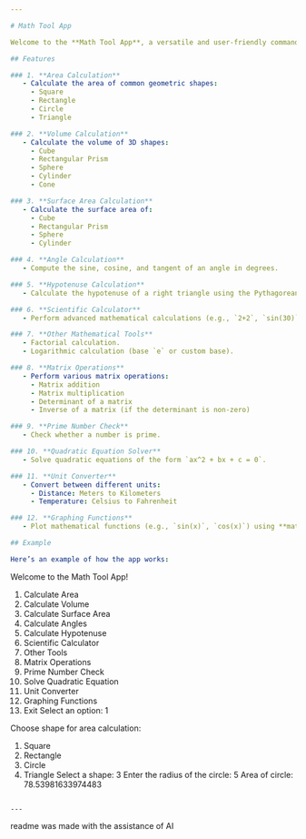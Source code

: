 ```yaml
---

# Math Tool App

Welcome to the **Math Tool App**, a versatile and user-friendly command-line application that provides a variety of mathematical tools for calculations, solving equations, and visualizing functions. This app offers functions ranging from basic geometric calculations to advanced topics like matrix operations and graph plotting.

## Features

### 1. **Area Calculation**
   - Calculate the area of common geometric shapes:
     - Square
     - Rectangle
     - Circle
     - Triangle

### 2. **Volume Calculation**
   - Calculate the volume of 3D shapes:
     - Cube
     - Rectangular Prism
     - Sphere
     - Cylinder
     - Cone

### 3. **Surface Area Calculation**
   - Calculate the surface area of:
     - Cube
     - Rectangular Prism
     - Sphere
     - Cylinder

### 4. **Angle Calculation**
   - Compute the sine, cosine, and tangent of an angle in degrees.

### 5. **Hypotenuse Calculation**
   - Calculate the hypotenuse of a right triangle using the Pythagorean theorem.

### 6. **Scientific Calculator**
   - Perform advanced mathematical calculations (e.g., `2+2`, `sin(30)`).

### 7. **Other Mathematical Tools**
   - Factorial calculation.
   - Logarithmic calculation (base `e` or custom base).

### 8. **Matrix Operations**
   - Perform various matrix operations:
     - Matrix addition
     - Matrix multiplication
     - Determinant of a matrix
     - Inverse of a matrix (if the determinant is non-zero)

### 9. **Prime Number Check**
   - Check whether a number is prime.

### 10. **Quadratic Equation Solver**
   - Solve quadratic equations of the form `ax^2 + bx + c = 0`.

### 11. **Unit Converter**
   - Convert between different units:
     - Distance: Meters to Kilometers
     - Temperature: Celsius to Fahrenheit

### 12. **Graphing Functions**
   - Plot mathematical functions (e.g., `sin(x)`, `cos(x)`) using **matplotlib**.

## Example

Here’s an example of how the app works:

```
Welcome to the Math Tool App!

1. Calculate Area
2. Calculate Volume
3. Calculate Surface Area
4. Calculate Angles
5. Calculate Hypotenuse
6. Scientific Calculator
7. Other Tools
8. Matrix Operations
9. Prime Number Check
10. Solve Quadratic Equation
11. Unit Converter
12. Graphing Functions
0. Exit
Select an option: 1

Choose shape for area calculation:
1. Square
2. Rectangle
3. Circle
4. Triangle
Select a shape: 3
Enter the radius of the circle: 5
Area of circle: 78.53981633974483
```

---
```


readme was made with the assistance of AI
